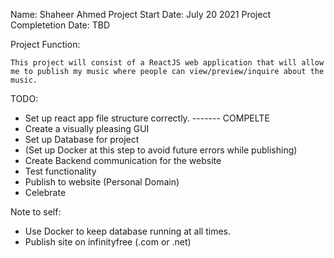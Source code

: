 Name: Shaheer Ahmed
Project Start Date: July 20 2021
Project Completetion Date: TBD

Project Function: 

    This project will consist of a ReactJS web application that will allow me to publish my music where people can view/preview/inquire about the music. 


TODO:

- Set up react app file structure correctly. ------- COMPELTE
- Create a visually pleasing GUI
- Set up Database for project
- (Set up Docker at this step to avoid future errors while publishing)
- Create Backend communication for the website
- Test functionality
- Publish to website (Personal Domain)
- Celebrate

Note to self: 

- Use Docker to keep database running at all times.
- Publish site on infinityfree (.com or .net)